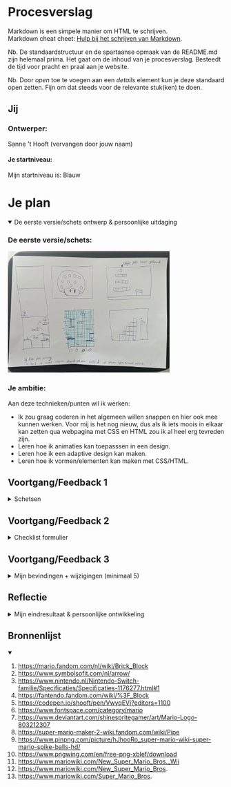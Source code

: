 # Procesverslag
Markdown is een simpele manier om HTML te schrijven.  
Markdown cheat cheet: [Hulp bij het schrijven van Markdown](https://github.com/adam-p/markdown-here/wiki/Markdown-Cheatsheet).

Nb. De standaardstructuur en de spartaanse opmaak van de README.md zijn helemaal prima. Het gaat om de inhoud van je procesverslag. Besteedt de tijd voor pracht en praal aan je website.

Nb. Door *open* toe te voegen aan een *details* element kun je deze standaard open zetten. Fijn om dat steeds voor de relevante stuk(ken) te doen.





## Jij

### Ontwerper:
Sanne 't Hooft (vervangen door jouw naam)

#### Je startniveau:
Mijn startniveau is: Blauw 





# Je plan

<details open>
  <summary>De eerste versie/schets ontwerp & persoonlijke uitdaging</summary>

  ### De eerste versie/schets:
  <img src="readme-images/Schets.jpeg" width="375px" alt="eerste versie/schets">


  ### Je ambitie: 
  Aan deze technieken/punten wil ik werken:
  - Ik zou graag coderen in het algemeen willen snappen en hier ook mee kunnen werken. Voor mij is het nog nieuw, dus als ik iets moois in elkaar kan zetten qua webpagina met CSS en HTML zou ik al heel erg tevreden zijn. 
  - Leren hoe ik animaties kan toepasssen in een design.  
  - Leren hoe ik een adaptive design kan maken. 
  - Leren hoe ik vormen/elementen kan maken met CSS/HTML. 
 
</details>




## Voortgang/Feedback 1

<details>
  <summary>Schetsen</summary>
  Ik ben begonnen met 5 schetsen maken. elk van deze schetsen had nog zijn gebrekken en daar ga ik hier op inhaken. Ik heb aan Amber Bellaart gevraagd of zij feedback wilde geven op elk van de schetsen. Aan de hand daarvan heb ik aanpassingen gedaan. 

  ### Bevinding 1:
De eerste schets was een grote Mushroom uit het spel van Mario. De Mushroom heeft meerdere witte stippen. Ik wilde in dit concept deze stippen kleiner maken en gebruik maken van deze stippen om hier in elk van een stip een afbeelding van Mario te verstoppen uit verschillende tijden. Toch was deze schets nog helemaal niet af en zat ik nog erg met hoe ik hier interactie in ging brengen.
  <img src="readme-images/schetsmushroom.png" width="375px" alt="mushroom schets">

  #### oplossing:
  Amber gaf als feedback dat hier inderdaad weinig interactiefs mee kon gebeuren. Als ik hier meer interactie in zou willen brengen zou ik in de bolletjes een filmpje kunnen laten afspelen of dat de bolletjes groter werden of zouden bewegen. Ook zou ik de oogjes kunnen laten knipperen.



  ### Bevinding 2:
  Deze schets was ook nog erg oppervlakkig. Mijn idee was om in de blokjes afbeeldingen of bewegende animaties van mario te stoppen van elk jaartal. Hoe hoger je komt hoe verder je in de tijd gaat naar het nu.  

 <img src="readme-images/schetstoren.png" width="375px" alt="toren schets">  
  
  #### oplossing:
  Amber kwam met het idee om een mario te maken die elke keer een trede omhoog gaat en dan veranderd van design. (tekst en afbeeding(en)).



  ### Bevinding 3:
  Bij deze schets had ik bedacht om één design te maken waarin de blokjes, net als bij het Mushroom design, veranderen wanneer je eroverheen hovert of op klikt. Toch zullen de blokjes wel erg klein zijn en dit kan het onduidelijk maken wat er gebeurt op de pagina. (tekst en afbeeding(en)).
  
<img src="readme-images/schetsblokken.png" width="375px" alt="blokken schets">

  #### oplossing:
  Samen met Amber kwam ik met de oplossing om een inzoom effect te creeëren wanneer je eroverheen hovert. Dit voorkomt dat het niet leesbaar is. Ook kwam Amber met het idee om in plaats van elk blokje een design in te maken, iets met een klik animatie te doen waardoor de mario veranderd. Zo hoef je niet de blokjes één voor één te lezen. (tekst en afbeeding(en)).
  
  
  ### Bevinding 4:
  Omschrijving van wat er nog niet orde was (tekst en afbeeding(en)).
  
  <img src="readme-images/Schetsnknopspel.png" width="375px" alt="spel met knoppen schets">

  #### oplossing:
  Beschrijving hoe je het hebt hebt opgelost of als het niet gelukt is hoe je het zou oplossen (tekst en afbeeding(en)).
  
  
  ### Bevinding 5:
  Omschrijving van wat er nog niet orde was (tekst en afbeeding(en)).
  
  <img src="readme-images/schetsspel.png" width="375px" alt="spel schets">

  #### oplossing:
  Beschrijving hoe je het hebt hebt opgelost of als het niet gelukt is hoe je het zou oplossen (tekst en afbeeding(en)).



</details>




## Voortgang/Feedback 2

<details>
  <summary>Checklist formulier</summary>
  Samen met Rowin ben ik het checklist formulier gaan doornemen. Hij heeft al veel ervaring in HTML en CSS dus dit kwam voor mij goed uit dat hij mijn werk kon nakijken. 
  
  
  <img src="readme-images/feedback_rowin_1A.jpeg" height="375px" alt="eerste checklist formulier"> <img src="readme-images/feedback_rowin_1B.jpeg" height="375px" alt="eerste checklist formulier">
  
  ### Bevinding 1:
  Rowin kwam met het punt dat ik nog tekst en een H1 miste. Op het beoordelingsformulier staat dat ik verplicht een H1 en p moet toevoegen. Dit had ik op dit moemnt nog niet gedaan. 

  #### oplossing:
  Ik had dit nog niet toegevoegd omdat ik nog niet precies wist waar ik dit moest toevoegen. Rowin kwam met het idee om het eronder toe te voegen. Ik heb dit nu uiteindelijk opgelost door een quote toe te voegen als H1 en de tekst eronder geeft kort weer wat er te zien en doen is op de website. 



  ### Bevinding 2:
  Rowin gaf aan dat er nog te weinig commentaar staat in mijn code. Hierdoor is het niet heel duidelijk voor iemand die de website niet kent. 

  #### oplossing:
  Ik heb dit opgelost door grote koppen te maken bij grote onderdelen, zoals bijvoorbeeld de jaartallen. En kleine kopjes te maken bij onderdelen die daaronder vallen. Ook heb ik in mijn code erbij gezet of ik hulp heb gehad, en van wie, en waar ik het echt volledig zelf heb gemaakt. 

  
  ### Bevinding 3:
  Rowin gaf aan dat de naamgeving van classes, IDs en variabelen nog niet helemaal consistent was. Ik was me niet bewust van het feit dat je alle namen van documenten in dezelfde taal moest houden. Ik had hierdoor veel in het Engels en Nederlands. 

  #### oplossing:
  Ik heb dit opgelost door alles in het Nederlands te veranderen. Enkele namen heb ik gehouden. Dit was alleen als het een naam was van een character Mario.
  
  
  
  ### Bevinding 4:
  Omschrijving van wat er nog niet orde was (tekst en afbeeding(en)).

  #### oplossing:
  Beschrijving hoe je het hebt hebt opgelost of als het niet gelukt is hoe je het zou oplossen (tekst en afbeeding(en)).
  
  
  
  ### Bevinding 5:
  Rowin gaf aan dat ik nog geen CSS custom properties had. Ik had alle kleuren met een losse kleurcode aangegeven waardoor het wat onoverzichtelijk was.
  
  #### oplossing:
  Dit heb ik opgelost door voor elke kleur een variabele aan te maken. Hierdoor ben ik ervan verzekerd dat ik altijd de goede kleuren aanhoudt en dat als ik iets wil veranderen in de kleuren het direct over de gehele pagina veranderd. Ook maakt dit het overzichtelijker voor iemand die de code leest. 

  
  
</details>



## Voortgang/Feedback 3

<details>
  <summary>Mijn bevindingen + wijzigingen (minimaal 5)</summary>
  
  ### Bevinding 1:
  Omschrijving van wat er nog niet orde was (tekst en afbeeding(en)).

  #### oplossing:
  Beschrijving hoe je het hebt hebt opgelost of als het niet gelukt is hoe je het zou oplossen (tekst en afbeeding(en)).



  ### Bevinding 2:
  Omschrijving van wat er nog niet orde was (tekst en afbeeding(en)).

  #### oplossing:
  Beschrijving hoe je het hebt hebt opgelost of als het niet gelukt is hoe je het zou oplossen (tekst en afbeeding(en)).



  ### Bevinding 3:
  ...

</details>




## Reflectie

<details>
  <summary>Mijn eindresultaat & persoonlijke ontwikkeling</summary>

  ### Je uitkomst - karakteristiek screenshot(s):
  <img src="readme-images/dummy-plaatje.jpg" width="375px" alt="final ontwerp">


  ### Dit ging goed/Heb ik geleerd: 
  Ik heb heel veel geleerd de afgelopen tijd. Ik had in het begin niet verwacht dat ik dit zou kunnen neerzetten. Ik heb veel video's gekeken online, oefeningen gedaan, en hulp gehad van mijn medestudenten en docent Sanne. De animaties maken vond ik het leukste van wat ik heb geleerd. Dit ging naar mijn mening ook het beste. 

  <img src="readme-images/kijkgeschiedenis.png" width="375px" alt="kijkgeschiedenis">


  ### Dit was lastig/Is niet gelukt:
  Ik vond het in het begin lastig om een idee te ontwerpen met in mijn achterhoofd ook de blokkade dat ik dit misschien niet zou kunnen uitwerken in HTML en CSS. Ook vond ik het lastig dat ik nog nooit eerder iets met code had gedaan en daardoor veel dingen niet snapte. Mijn eerste idee was om met de knoppen een game te maken waar je doorheen kon klikken. Dit heb ik uiteindelijk niet uitgewerkt omdat dit veel met JavaScript uitgewerkt moest worden. Ondanks dat ik dit ontwerp niet gekozen heb uiteindelijk, ben ik wel heel tevreden met hoe het nu uitgepakt is. 

  <img src="readme-images/schets_sanne.jpeg" width="375px" alt="schets van sanne">
</details>





## Bronnenlijst

<details open>
<summary></summary>

  1. https://mario.fandom.com/nl/wiki/Brick_Block
  2. https://www.symbolsofit.com/nl/arrow/
  3. https://www.nintendo.nl/Nintendo-Switch-familie/Specificaties/Specificaties-1176277.html#1
  4. https://fantendo.fandom.com/wiki/%3F_Block
  5. https://codepen.io/shooft/pen/VwyqEVj?editors=1100 
  6. https://www.fontspace.com/category/mario 
  7. https://www.deviantart.com/shinespritegamer/art/Mario-Logo-803212307 
  8. https://super-mario-maker-2-wiki.fandom.com/wiki/Pipe 
  9. https://www.pinpng.com/picture/hJhooRo_super-mario-wiki-super-mario-spike-balls-hd/ 
  10. https://www.pngwing.com/en/free-png-xblef/download  
  11. https://www.mariowiki.com/New_Super_Mario_Bros._Wii 
  12. https://www.mariowiki.com/New_Super_Mario_Bros. 
  13. https://www.mariowiki.com/Super_Mario_Bros. 
  

</details>
